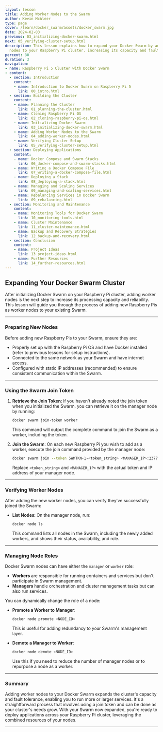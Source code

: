 ```yaml
---
layout: lesson
title: Adding Worker Nodes to the Swarm
author: Kevin McAleer
type: page
cover: /learn/docker_swarm/assets/docker_swarm.jpg
date: 2024-02-03
previous: 03_initializing-docker-swarm.html
next: 05_verifying-cluster-setup.html
description: This lesson explains how to expand your Docker Swarm by adding more worker
  nodes to your Raspberry Pi cluster, increasing its capacity and fault tolerance.
percent: 30
duration: 3
navigation:
- name: Raspberry Pi 5 Cluster with Docker Swarm
- content:
  - section: Introduction
    content:
    - name: Introduction to Docker Swarm on Raspberry Pi 5
      link: 00_intro.html
  - section: Building the Cluster
    content:
    - name: Planning the Cluster
      link: 01_planning-the-cluster.html
    - name: Cloning Raspberry Pi OS
      link: 02_cloning-raspberry-pi-os.html
    - name: Initializing Docker Swarm
      link: 03_initializing-docker-swarm.html
    - name: Adding Worker Nodes to the Swarm
      link: 04_adding-worker-nodes.html
    - name: Verifying Cluster Setup
      link: 05_verifying-cluster-setup.html
  - section: Deploying Applications
    content:
    - name: Docker Compose and Swarm Stacks
      link: 06_docker-compose-and-swarm-stacks.html
    - name: Writing a Docker Compose File
      link: 07_writing-a-docker-compose-file.html
    - name: Deploying a Stack
      link: 08_deploying-a-stack.html
    - name: Managing and Scaling Services
      link: 09_managing-and-scaling-services.html
    - name: Rebalancing Services in Docker Swarm
      link: 09_rebalancing.html
  - section: Monitoring and Maintenance
    content:
    - name: Monitoring Tools for Docker Swarm
      link: 10_monitoring-tools.html
    - name: Cluster Maintenance
      link: 11_cluster-maintenance.html
    - name: Backup and Recovery Strategies
      link: 12_backup-and-recovery.html
  - section: Conclusion
    content:
    - name: Project Ideas
      link: 13_project-ideas.html
    - name: Further Resources
      link: 14_further-resources.html
---
```



## Expanding Your Docker Swarm Cluster

After initializing Docker Swarm on your Raspberry Pi cluster, adding worker nodes is the next step to increase its processing capacity and reliability. This lesson will guide you through the process of adding new Raspberry Pis as worker nodes to your existing Swarm.

---

### Preparing New Nodes

Before adding new Raspberry Pis to your Swarm, ensure they are:

- Properly set up with the Raspberry Pi OS and have Docker installed (refer to previous lessons for setup instructions).
- Connected to the same network as your Swarm and have internet access.
- Configured with static IP addresses (recommended) to ensure consistent communication within the Swarm.

---

### Using the Swarm Join Token

1. **Retrieve the Join Token**: If you haven't already noted the join token when you initialized the Swarm, you can retrieve it on the manager node by running:

   ```sh
   docker swarm join-token worker
   ```

   This command will output the complete command to join the Swarm as a worker, including the token.

1. **Join the Swarm**: On each new Raspberry Pi you wish to add as a worker, execute the join command provided by the manager node:

   ```sh
   docker swarm join --token SWMTKN-1-<token_string> <MANAGER_IP>:2377
   ```

   Replace `<token_string>` and `<MANAGER_IP>` with the actual token and IP address of your manager node.

---

### Verifying Worker Nodes

After adding the new worker nodes, you can verify they've successfully joined the Swarm:

- **List Nodes**: On the manager node, run:

  ```sh
  docker node ls
  ```

  This command lists all nodes in the Swarm, including the newly added workers, and shows their status, availability, and role.

---

### Managing Node Roles

Docker Swarm nodes can have either the `manager` or `worker` role:

- **Workers** are responsible for running containers and services but don't participate in Swarm management.
- **Managers** handle orchestration and cluster management tasks but can also run services.

You can dynamically change the role of a node:

- **Promote a Worker to Manager**:

  ```sh
  docker node promote <NODE_ID>
  ```

  This is useful for adding redundancy to your Swarm's management layer.

- **Demote a Manager to Worker**:

  ```sh
  docker node demote <NODE_ID>
  ```

  Use this if you need to reduce the number of manager nodes or to repurpose a node as a worker.

---

### Summary

Adding worker nodes to your Docker Swarm expands the cluster's capacity and fault tolerance, enabling you to run more or larger services. It's a straightforward process that involves using a join token and can be done as your cluster's needs grow. With your Swarm now expanded, you're ready to deploy applications across your Raspberry Pi cluster, leveraging the combined resources of your nodes.

---
